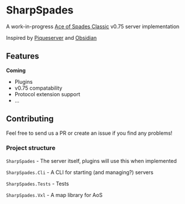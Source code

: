 ﻿# SharpSpades
A work-in-progress [Ace of Spades Classic](https://buildandshoot.com/) v0.75 server implementation

Inspired by [Piqueserver](https://github.com/piqueserver/piqueserver) and [Obsidian](https://github.com/ObsidianMC/Obsidian)

## Features
**Coming**
 - Plugins
 - v0.75 compatability
 - Protocol extension support
 - ...

## Contributing
Feel free to send us a PR or create an issue if you find any problems!

### Project structure
`SharpSpades` - The server itself, plugins will use this when implemented

`SharpSpades.Cli` - A CLI for starting (and managing?) servers

`SharpSpades.Tests` - Tests

`SharpSpades.Vxl` - A map library for AoS

